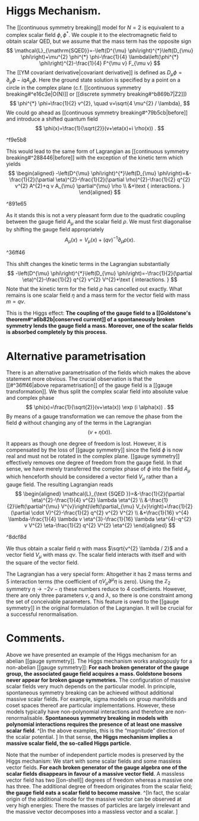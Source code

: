 # Higgs Mechanism. 

The [[continuous symmetry breaking]] model  for $N=2$ is equivalent to a complex scalar field $\phi, \phi^{*}$. We couple it to the electromagnetic field to obtain scalar QED, but we assume that the mass term has the opposite sign
$$
\mathcal{L}_{\mathrm{SQED}}=-\left(D^{\mu} \phi\right)^{*}\left(D_{\mu} \phi\right)+\mu^{2} \phi^{*} \phi-\frac{1}{4} \lambda\left(\phi^{*} \phi\right)^{2}-\frac{1}{4} F^{\mu v} F_{\mu v}
$$
The [[YM covariant derivative|covariant derivative]] is defined as $D_{\mu} \phi=\partial_{\mu} \phi-i q A_{\mu} \phi$.
Here the ground state solution is specified by a point on a circle in the complex plane (c.f. [[continuous symmetry breaking#^e16c3e|O(N)]] or [[discrete symmetry breaking#^b869b7|Z2]])
$$
\phi^{*} \phi=\frac{1}{2} v^{2}, \quad v=\sqrt{4 \mu^{2} / \lambda},
$$
We could go ahead as [[continuous symmetry breaking#^79b5cb|before]] and introduce a shifted quantum field
$$
\phi(x)=\frac{1}{\sqrt{2}}(v+\eta(x)+i \rho(x)) .
$$

^f9e5b8

This would lead to the same form of Lagrangian as [[continuous symmetry breaking#^288446|before]]  with the exception of the kinetic term which yields
$$
\begin{aligned}
-\left(D^{\mu} \phi\right)^{*}\left(D_{\mu} \phi\right)=&-\frac{1}{2}(\partial \eta)^{2}-\frac{1}{2}(\partial \rho)^{2}-\frac{1}{2} q^{2} v^{2} A^{2}+q v A_{\mu} \partial^{\mu} \rho \\
&+\text { interactions. }
\end{aligned}
$$

^891e65

As it stands this is not a very pleasant form due to the quadratic coupling between the gauge field $A_{\mu}$ and the scalar field $\rho$. We must first diagonalise by shifting the gauge field appropriately
$$
A_{\mu}(x)=V_{\mu}(x)+(q v)^{-1} \partial_{\mu} \rho(x) .
$$

^36ff46

This shift changes the kinetic terms in the Lagrangian substantially
$$
-\left(D^{\mu} \phi\right)^{*}\left(D_{\mu} \phi\right)=-\frac{1}{2}(\partial \eta)^{2}-\frac{1}{2} q^{2} v^{2} V^{2}+\text { interactions. }
$$
Note that the kinetic term for the field $\rho$ has cancelled out exactly. What remains is one scalar field $\eta$ and a mass term for the vector field with mass $m=q v$.

This is the Higgs effect: **The coupling of the gauge field to a [[Goldstone's theorem#^a6b82b|conserved current]] of a spontaneously broken symmetry lends the gauge field a mass. Moreover, one of the scalar fields is absorbed completely by this process.**


# Alternative parametrisation
There is an alternative parametrisation of the fields which makes the above statement more obvious. The crucial observation is that the [[#^36ff46|above reparametrisation]] of the gauge field is a [[gauge transformation]]. We thus split the complex scalar field into absolute value and complex phase
$$
\phi(x)=\frac{1}{\sqrt{2}}(v+\eta(x)) \exp (i \alpha(x)) .
$$
By means of a gauge transformation we can remove the phase from the field $\phi$ without changing any of the terms in the Lagrangian
$$(v+\eta(x)) .
$$

It appears as though one degree of freedom is lost. However, it is compensated by the loss of [[gauge symmetry]] since the field $\phi$ is now real and must not be rotated in the complex plane. [[gauge symmetry]] effectively removes one degree of freedom from the gauge field. In that sense, we have merely transferred the complex phase of $\phi$ into the field $A_{\mu}$ which henceforth should be considered a vector field $V_{\mu}$ rather than a gauge field. The resulting Lagrangian reads
$$
\begin{aligned}
\mathcal{L}_{\text {SQED }}=&-\frac{1}{2}(\partial \eta)^{2}-\frac{1}{4} v^{2} \lambda \eta^{2} \\
&-\frac{1}{2}\left(\partial^{\mu} V^{v}\right)\left(\partial_{\mu} V_{v}\right)+\frac{1}{2}(\partial \cdot V)^{2}-\frac{1}{2} q^{2} v^{2} V^{2} \\
&+\frac{1}{16} v^{4} \lambda-\frac{1}{4} \lambda v \eta^{3}-\frac{1}{16} \lambda \eta^{4}-q^{2} v V^{2} \eta-\frac{1}{2} q^{2} V^{2} \eta^{2} 
\end{aligned}
$$

^8dcf8d

We thus obtain a scalar field $\eta$ with mass $\sqrt{v^{2} \lambda / 2}$ and a vector field $V_{\mu}$ with mass $q v$. The scalar field interacts with itself and with the square of the vector field.

The Lagrangian has a very special form: Altogether it has 2 mass terms and 5 interaction terms (the coefficient of $\eta V_{\mu} \partial^{\mu} \eta$ is zero). Using the $\mathbb{Z}_{2}$ symmetry $\eta \rightarrow-2 v-\eta$ these numbers reduce to 4 coefficients. However, there are only three parameters $v, q$ and $\lambda$, so there is one constraint among the set of conceivable parameters. This feature is owed to the [[gauge symmetry]] in the original formulation of the Lagrangian. It will be crucial for a successful renormalisation.


# Comments. 

Above we have presented an example of the Higgs mechanism for an abelian [[gauge symmetry]]. The Higgs mechanism works analogously for a non-abelian [[gauge symmetry]]: **For each broken generator of the gauge group, the associated gauge field acquires a mass. Goldstone bosons never appear for broken gauge symmetries.**
The configuration of massive scalar fields very much depends on the particular model. In principle, spontaneous symmetry breaking can be achieved without additional massive scalar fields. For example, sigma models on group manifolds and coset spaces thereof are particular implementations. However, these models typically have non-polynomial interactions and therefore are non-renormalisable. **Spontaneous symmetry breaking in models with polynomial interactions requires the presence of at least one massive scalar field**. ^[In the above examples, this is the “magnitude” direction of the scalar potential.
] In that sense, **the Higgs mechanism implies a massive scalar field, the so-called Higgs particle.**

Note that the number of independent particle modes is preserved by the Higgs mechanism: We start with some scalar fields and some massless vector fields. **For each broken generator of the gauge algebra one of the scalar fields disappears in favour of a massive vector field**. A massless vector field has two [[on-shell]] degrees of freedom whereas a massive one has three. The additional degree of freedom originates from the scalar field; **the gauge field eats a scalar field to become massive**.  ^[In fact, the scalar origin of the additional mode for the massive vector can be observed at very high energies: There the masses of particles are largely irrelevant and the massive vector decomposes into a massless vector and a scalar.
]